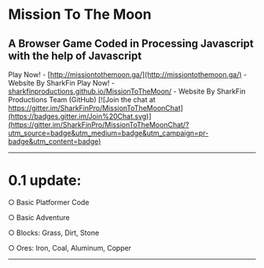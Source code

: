 # Mission To The Moon
## A Browser Game Coded in Processing Javascript with the help of Javascript
Play Now! - [http://missiontothemoon.ga/](http://missiontothemoon.ga/) - Website By SharkFin
Play Now! - [sharkfinproductions.github.io/MissionToTheMoon/](sharkfinproductions.github.io/MissionToTheMoon/) - Website By SharkFin Productions Team (GitHub)
[![Join the chat at https://gitter.im/SharkFinPro/MissionToTheMoonChat](https://badges.gitter.im/Join%20Chat.svg)](https://gitter.im/SharkFinPro/MissionToTheMoonChat/?utm_source=badge&utm_medium=badge&utm_campaign=pr-badge&utm_content=badge)

-----

# 0.1 update:

 ○ Basic Platformer Code

 ○ Basic Adventure

 ○ Blocks: Grass, Dirt, Stone

 ○ Ores: Iron, Coal, Aluminum, Copper

---
